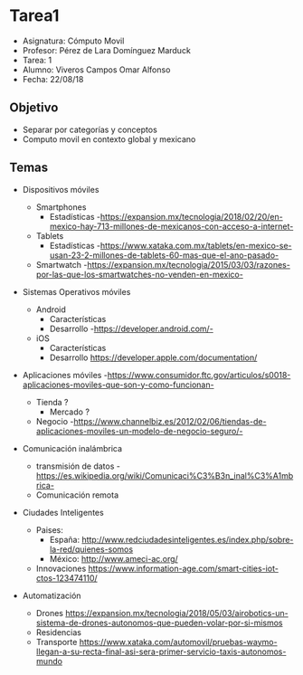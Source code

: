 # Tarea1

* Asignatura: Cómputo Movil
* Profesor: Pérez de Lara Domínguez Marduck
* Tarea: 1
* Alumno: Viveros Campos Omar Alfonso
* Fecha: 22/08/18 

## Objetivo

* Separar por categorías y conceptos
* Computo movil en contexto global y mexicano

## Temas

* Dispositivos móviles
  * Smartphones
    * Estadísticas    -https://expansion.mx/tecnologia/2018/02/20/en-mexico-hay-713-millones-de-mexicanos-con-acceso-a-internet-
  * Tablets
    * Estadísticas    -https://www.xataka.com.mx/tablets/en-mexico-se-usan-23-2-millones-de-tablets-60-mas-que-el-ano-pasado-
  * Smartwatch        -https://expansion.mx/tecnologia/2015/03/03/razones-por-las-que-los-smartwatches-no-venden-en-mexico-
* Sistemas Operativos móviles
  * Android
    * Características                  
    * Desarrollo                       -https://developer.android.com/-
  * iOS
    * Características                  
    * Desarrollo                       https://developer.apple.com/documentation/
* Aplicaciones móviles                -https://www.consumidor.ftc.gov/articulos/s0018-aplicaciones-moviles-que-son-y-como-funcionan-
  * Tienda  ?
    * Mercado   ?
  * Negocio                            -https://www.channelbiz.es/2012/02/06/tiendas-de-aplicaciones-moviles-un-modelo-de-negocio-seguro/-
  
* Comunicación inalámbrica
  * transmisión de datos               -https://es.wikipedia.org/wiki/Comunicaci%C3%B3n_inal%C3%A1mbrica-
  * Comunicación remota
  
* Ciudades Inteligentes
  * Paises:
    * España: http://www.redciudadesinteligentes.es/index.php/sobre-la-red/quienes-somos
    * México: http://www.ameci-ac.org/
  * Innovaciones https://www.information-age.com/smart-cities-iot-ctos-123474110/


* Automatización
  * Drones   https://expansion.mx/tecnologia/2018/05/03/airobotics-un-sistema-de-drones-autonomos-que-pueden-volar-por-si-mismos
  * Residencias   
  * Transporte  https://www.xataka.com/automovil/pruebas-waymo-llegan-a-su-recta-final-asi-sera-primer-servicio-taxis-autonomos-mundo
   
  
  

